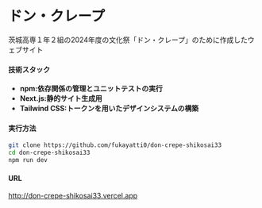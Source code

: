# ドン・クレープ


茨城高専１年２組の2024年度の文化祭「ドン・クレープ」のために作成したウェブサイト

#### 技術スタック
- **npm:依存関係の管理とユニットテストの実行**
- **Next.js:静的サイト生成用**
- **Tailwind CSS:トークンを用いたデザインシステムの構築**

#### 実行方法
```sh
git clone https://github.com/fukayatti0/don-crepe-shikosai33
cd don-crepe-shikosai33
npm run dev
```

#### URL
http://don-crepe-shikosai33.vercel.app